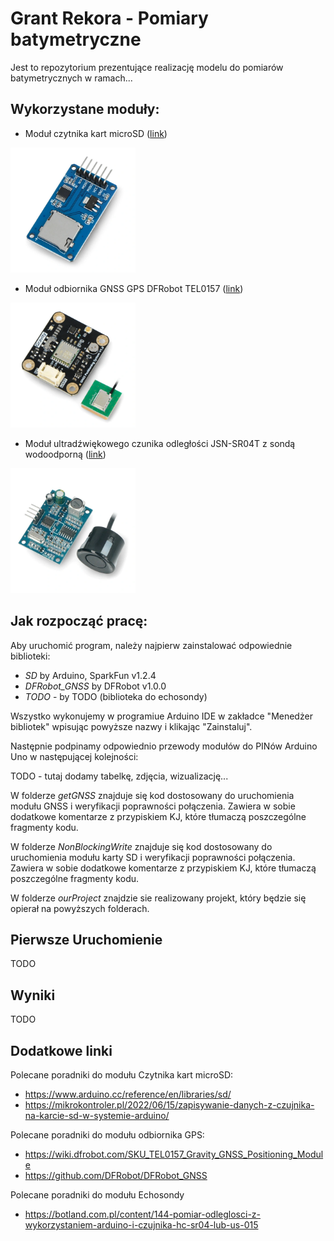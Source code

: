 # Grant Rekora - Pomiary batymetryczne

Jest to repozytorium prezentujące realizację modelu do pomiarów batymetrycznych w ramach...

## Wykorzystane moduły:

- Moduł czytnika kart microSD ([link](https://botland.com.pl/akcesoria-do-kart-pamieci/8230-modul-czytnika-kart-microsd-5904422311278.html?cd=18298825138&ad=&kd=&gad_source=1&gclid=Cj0KCQjw4MSzBhC8ARIsAPFOuyV3e0OKvE2_MWXHbHzuE3z-97jvh5oQhjkQfZgNQd0Qb-kYaUrYY7caAhA6EALw_wcB)) 

<img src="assets/modul-czytnika-kart-microsd.webp" alt="Moduł czytnika kart microSD" width="200" height="200">

- Moduł odbiornika GNSS GPS DFRobot TEL0157 ([link](https://botland.com.pl/moduly-gps/22671-gravity-modul-odbiornika-gnss-gps-beidou-i2cuart-dfrobot-tel0157-6959420923199.html?cd=18298825651&ad=&kd=&gad_source=1&gclid=Cj0KCQjw4MSzBhC8ARIsAPFOuyVK5DkbfYtcIf9Kkr6AhN3Mr3t-RRxih82mm45TOmbRo41qDEjdA6waAuWuEALw_wcB)) 

<img src="assets/gravity-modul-odbiornika-gnss-gps-beidou-i2cuart-dfrobot-tel0157.webp" alt="Moduł odbiornika GNSS" width="200" height="200">

- Moduł ultradźwiękowego czunika odległości JSN-SR04T z sondą wodoodporną ([link](https://botland.com.pl/ultradzwiekowe-czujniki-odleglosci/7266-ultradzwiekowy-czujnik-odleglosci-jsn-sr04t-20-450cm-z-sonda-wodoodporna-5904422310066.html)) 

<img src="assets/ultradzwiekowy-czujnik-odleglosci-jsn-sr04t-20-450cm-z-sonda-wodoodporna.webp" alt="Ultradźwiękowy czujnik odległości" width="200" height="200">

## Jak rozpocząć pracę:
Aby uruchomić program, należy najpierw zainstalować odpowiednie biblioteki:

- *SD* by Arduino, SparkFun v1.2.4
- *DFRobot_GNSS* by DFRobot v1.0.0
- *TODO* - by TODO (biblioteka do echosondy)

Wszystko wykonujemy w programiue Arduino IDE w zakładce "Menedżer bibliotek" wpisując powyższe nazwy i klikając "Zainstaluj".

Następnie podpinamy odpowiednio przewody modułów do PINów Arduino Uno w następującej kolejności:

TODO - tutaj dodamy tabelkę, zdjęcia, wizualizację...


W folderze *getGNSS* znajduje się kod dostosowany do uruchomienia modułu GNSS i weryfikacji poprawności połączenia. Zawiera w sobie dodatkowe komentarze z przypiskiem KJ, które tłumaczą poszczególne fragmenty kodu.

W folderze *NonBlockingWrite* znajduje się kod dostosowany do uruchomienia modułu karty SD i weryfikacji poprawności połączenia. Zawiera w sobie dodatkowe komentarze z przypiskiem KJ, które tłumaczą poszczególne fragmenty kodu.

W folderze *ourProject* znajdzie sie realizowany projekt, który będzie się opierał na powyższych folderach. 

## Pierwsze Uruchomienie

TODO


## Wyniki

TODO


## Dodatkowe linki

Polecane poradniki do modułu Czytnika kart microSD:
- https://www.arduino.cc/reference/en/libraries/sd/
- https://mikrokontroler.pl/2022/06/15/zapisywanie-danych-z-czujnika-na-karcie-sd-w-systemie-arduino/

Polecane poradniki do modułu odbiornika GPS:
- https://wiki.dfrobot.com/SKU_TEL0157_Gravity_GNSS_Positioning_Module
- https://github.com/DFRobot/DFRobot_GNSS

Polecane poradniki do modułu Echosondy
- https://botland.com.pl/content/144-pomiar-odleglosci-z-wykorzystaniem-arduino-i-czujnika-hc-sr04-lub-us-015


